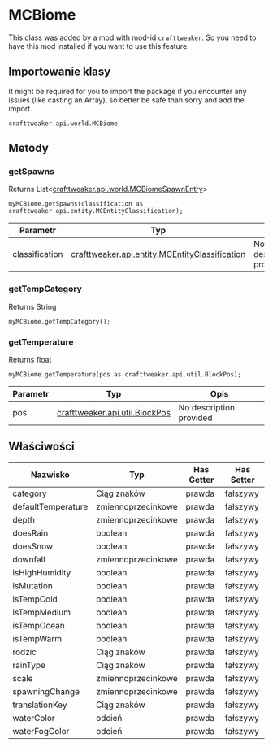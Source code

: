 # MCBiome

This class was added by a mod with mod-id `crafttweaker`. So you need to have this mod installed if you want to use this feature.

## Importowanie klasy
It might be required for you to import the package if you encounter any issues (like casting an Array), so better be safe than sorry and add the import.
```zenscript
crafttweaker.api.world.MCBiome
```

## Metody
### getSpawns

Returns List<[crafttweaker.api.world.MCBiomeSpawnEntry](/vanilla/api/world/MCBiomeSpawnEntry)>

```zenscript
myMCBiome.getSpawns(classification as crafttweaker.api.entity.MCEntityClassification);
```

| Parametr       | Typ                                                                                            | Opis                    |
| -------------- | ---------------------------------------------------------------------------------------------- | ----------------------- |
| classification | [crafttweaker.api.entity.MCEntityClassification](/vanilla/api/entities/MCEntityClassification) | No description provided |


### getTempCategory

Returns String

```zenscript
myMCBiome.getTempCategory();
```

### getTemperature

Returns float

```zenscript
myMCBiome.getTemperature(pos as crafttweaker.api.util.BlockPos);
```

| Parametr | Typ                                                          | Opis                    |
| -------- | ------------------------------------------------------------ | ----------------------- |
| pos      | [crafttweaker.api.util.BlockPos](/vanilla/api/util/BlockPos) | No description provided |



## Właściwości

| Nazwisko           | Typ                | Has Getter | Has Setter |
| ------------------ | ------------------ | ---------- | ---------- |
| category           | Ciąg znaków        | prawda     | fałszywy   |
| defaultTemperature | zmiennoprzecinkowe | prawda     | fałszywy   |
| depth              | zmiennoprzecinkowe | prawda     | fałszywy   |
| doesRain           | boolean            | prawda     | fałszywy   |
| doesSnow           | boolean            | prawda     | fałszywy   |
| downfall           | zmiennoprzecinkowe | prawda     | fałszywy   |
| isHighHumidity     | boolean            | prawda     | fałszywy   |
| isMutation         | boolean            | prawda     | fałszywy   |
| isTempCold         | boolean            | prawda     | fałszywy   |
| isTempMedium       | boolean            | prawda     | fałszywy   |
| isTempOcean        | boolean            | prawda     | fałszywy   |
| isTempWarm         | boolean            | prawda     | fałszywy   |
| rodzic             | Ciąg znaków        | prawda     | fałszywy   |
| rainType           | Ciąg znaków        | prawda     | fałszywy   |
| scale              | zmiennoprzecinkowe | prawda     | fałszywy   |
| spawningChange     | zmiennoprzecinkowe | prawda     | fałszywy   |
| translationKey     | Ciąg znaków        | prawda     | fałszywy   |
| waterColor         | odcień             | prawda     | fałszywy   |
| waterFogColor      | odcień             | prawda     | fałszywy   |

